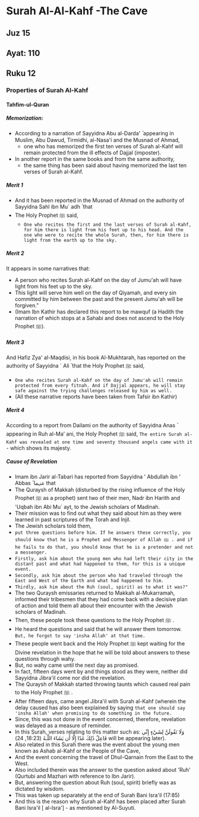 # Surah Al-Al-Kahf -The Cave
## Juz 15
## Ayat: 110
## Ruku 12

### Properties of Surah Al-Kahf 
#### Tahfim-ul-Quran

##### Memorization:
- According to a narration of Sayyidna Abu al-Darda' ؓ appearing in Muslim, Abu Dawud, Tirmidhi, al-Nasa'i and the Musnad of Ahmad, 
  - one who has memorized the first ten verses of Surah al-Kahf will remain protected from the ill effects of Dajjal (imposter). 
- In another report in the same books and from the same authority, 
  - the same thing has been said about having memorized the last ten verses of Surah al-Kahf.


##### Merit 1
- And it has been reported in the Musnad of Ahmad on the authority of Sayyidna Sahl ibn Mu` adh ؓ that 
- The Holy Prophet ﷺ said, 
  - `One who recites the first and the last verses of Surah al-Kahf, for him there is light from his feet up to his head. And the one who were to recite the whole Surah, then, for him there is light from the earth up to the sky.`

##### Merit 2
It appears in some narratives that:
 - A person who recites Surah al-Kahf on the day of Jumu'ah will have light from his feet up to the sky. 
 - This light will serve him well on the day of Qiyamah, and every sin committed by him between the past and the present Jumu'ah will be forgiven." 
 - (Imam Ibn Kathir has declared this report to be mawquf (a Hadith the narration of which stops at a Sahabi and does not ascend to the Holy Prophet ﷺ).

##### Merit 3
And Hafiz Zya' al-Maqdisi, in his book Al-Mukhtarah, has reported on the authority of Sayyidna ` Ali ؓ that the Holy Prophet ﷺ said, 
- `One who recites Surah al-Kahf on the day of Jumu'ah will remain protected from every fitnah. And if Dajjal appears, he will stay safe against the trying challenges released by him as well.` 
- (All these narrative reports have been taken from Tafsir ibn Kathir)

##### Merit 4


According to a report from Dailami on the authority of Sayyidna Anas ؓ appearing in Ruh al-Ma’ ani, the Holy Prophet ﷺ said, 
`The entire Surah al-Kahf was revealed at one time and seventy thousand angels came with it` - which shows its majesty.



##### Cause of Revelation

- Imam ibn Jarir al-Tabari has reported from Sayyidna ' Abdullah ibn ' Abbas ؓ عنہما that 
- The Quraysh of Makkah (disturbed by the rising influence of the Holy Prophet ﷺ as a prophet) sent two of their men, Nadr ibn Harith and 'Uqbah ibn Abi Mu` ayt, to the Jewish scholars of Madinah. 
- Their mission was to find out what they said about him as they were learned in past scriptures of the Torah and Injil.
-  The Jewish scholars told them, 
-  `put three questions before him. If he answers these correctly, you should know that he is a Prophet and Messenger of Allah ﷺ ، and if he fails to do that, you should know that he is a pretender and not a messenger.`
-  `Firstly, ask him about the young men who had left their city in the distant past and what had happened to them, for this is a unique event.` 
-  `Secondly, ask him about the person who had traveled through the East and West of the Earth and what had happened to him.` 
-  `Thirdly, ask him about the Ruh (soul, spirit) as to what it was?"`
-  The two Quraysh emissaries returned to Makkah al-Mukarramah, informed their tribesmen that they had come back with a decisive plan of action and told them all about their encounter with the Jewish scholars of Madinah. 
-  Then, these people took these questions to the Holy Prophet ﷺ . 
-  He heard the questions and said that he will answer them tomorrow. `But, he forgot to say 'insha Allah' at that time.`
-   These people went back and the Holy Prophet ﷺ kept waiting for the Divine revelation in the hope that he will be told about answers to these questions through wahy. 
-   But, no wahy came until the next day as promised. 
-   In fact, fifteen days went by and things stood as they were, neither did Sayyidna Jibra'il come nor did the revelation. 
-   The Quraysh of Makkah started throwing taunts which caused real pain to the Holy Prophet ﷺ . 
-   After fifteen days, came angel Jibra'il with Surah al-Kahf (wherein the delay caused has also been explained by saying `that one should say 'insha Allah' when promising to do something in the future.` 
-   Since, this was not done in the event concerned, therefore, revelation was delayed as a measure of reminder. 
-   In this Surah, verses relating to this matter such as: وَلَا تَقُولَنَّ لِشَيْءٍ إِنِّي فَاعِلٌ ذَٰلِكَ غَدًا إِلَّا أَن يَشَاءَ اللَّـهُ (18:23, 24) will be appearing later). 
-   Also related in this Surah there was the event about the young men known as Ashab al-Kahf or the People of the Cave, 
-   And the event concerning the travel of Dhul-Qarnain from the East to the West. 
-   Also included therein was the answer to the question asked about 'Ruh' (Qurtubi and Mazhari with reference to Ibn Jarir). 
-   But, answering the question about Ruh (soul, spirit) briefly was as dictated by wisdom. 
-   This was taken up separately at the end of Surah Bani Isra'il (17:85) 
-   And this is the reason why Surah al-Kahf has been placed after Surah Bani Isra'il [ al-Isra'] - as mentioned by Al-Suyuti.